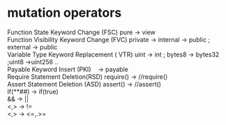 # mutation operators

Function State Keyword Change (FSC)       pure -> view <br>
Function Visibility Keyword Change (FVC)        private -> internal -> public ; external -> public <br>
Variable Type Keyword Replacement ( VTR)     uint -> int ; bytes8 -> bytes32 ;uint8 ->uint256 .. <br>
Payable Keyword Insert (PKI)      &nbsp;&nbsp;   -> payable <br>
Require Statement Deletion(RSD)    require() -> //require() <br>
Assert Statement Deletion (ASD)    assert() -> //assert() <br>
 If(**##) -> if(true) <br>
 && -> || <br>
 <,> -> != <br>
 <,> -> <=,.>=<br>

